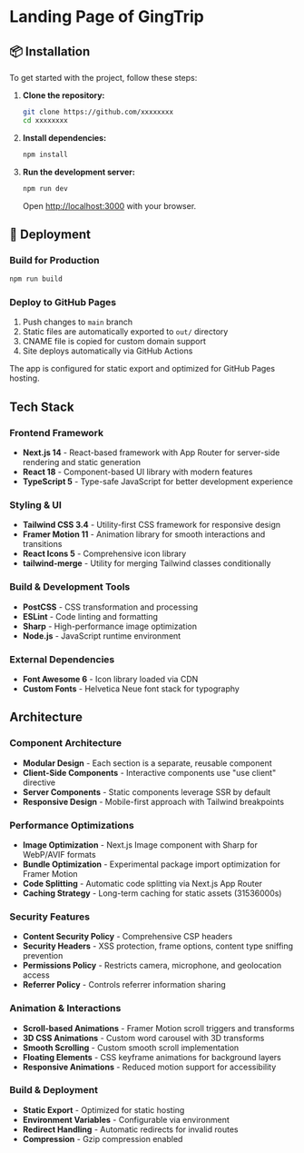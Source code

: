 # Landing Page of GingTrip

## 📦 Installation

To get started with the project, follow these steps:

1. **Clone the repository:**

   ```sh
   git clone https://github.com/xxxxxxxx
   cd xxxxxxxx
   ```

2. **Install dependencies:**

   ```sh
   npm install
   ```

3. **Run the development server:**

   ```sh
   npm run dev
   ```

   Open [http://localhost:3000](http://localhost:3000) with your browser.

## 🚀 Deployment

### Build for Production

```sh
npm run build
```

### Deploy to GitHub Pages

1. Push changes to `main` branch
2. Static files are automatically exported to `out/` directory
3. CNAME file is copied for custom domain support
4. Site deploys automatically via GitHub Actions

The app is configured for static export and optimized for GitHub Pages hosting.

## Tech Stack

### Frontend Framework
- **Next.js 14** - React-based framework with App Router for server-side rendering and static generation
- **React 18** - Component-based UI library with modern features
- **TypeScript 5** - Type-safe JavaScript for better development experience

### Styling & UI
- **Tailwind CSS 3.4** - Utility-first CSS framework for responsive design
- **Framer Motion 11** - Animation library for smooth interactions and transitions
- **React Icons 5** - Comprehensive icon library
- **tailwind-merge** - Utility for merging Tailwind classes conditionally

### Build & Development Tools
- **PostCSS** - CSS transformation and processing
- **ESLint** - Code linting and formatting
- **Sharp** - High-performance image optimization
- **Node.js** - JavaScript runtime environment

### External Dependencies
- **Font Awesome 6** - Icon library loaded via CDN
- **Custom Fonts** - Helvetica Neue font stack for typography

## Architecture

### Component Architecture
- **Modular Design** - Each section is a separate, reusable component
- **Client-Side Components** - Interactive components use "use client" directive
- **Server Components** - Static components leverage SSR by default
- **Responsive Design** - Mobile-first approach with Tailwind breakpoints

### Performance Optimizations
- **Image Optimization** - Next.js Image component with Sharp for WebP/AVIF formats
- **Bundle Optimization** - Experimental package import optimization for Framer Motion
- **Code Splitting** - Automatic code splitting via Next.js App Router
- **Caching Strategy** - Long-term caching for static assets (31536000s)

### Security Features
- **Content Security Policy** - Comprehensive CSP headers
- **Security Headers** - XSS protection, frame options, content type sniffing prevention
- **Permissions Policy** - Restricts camera, microphone, and geolocation access
- **Referrer Policy** - Controls referrer information sharing

### Animation & Interactions
- **Scroll-based Animations** - Framer Motion scroll triggers and transforms
- **3D CSS Animations** - Custom word carousel with 3D transforms
- **Smooth Scrolling** - Custom smooth scroll implementation
- **Floating Elements** - CSS keyframe animations for background layers
- **Responsive Animations** - Reduced motion support for accessibility

### Build & Deployment
- **Static Export** - Optimized for static hosting
- **Environment Variables** - Configurable via environment
- **Redirect Handling** - Automatic redirects for invalid routes
- **Compression** - Gzip compression enabled
